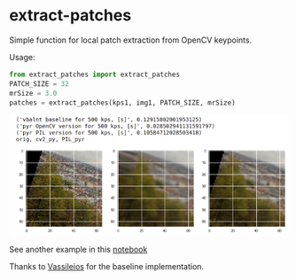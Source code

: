 # extract-patches

Simple function for local patch extraction from OpenCV keypoints.

Usage:
    
```python
from extract_patches import extract_patches
PATCH_SIZE = 32
mrSize = 3.0
patches = extract_patches(kps1, img1, PATCH_SIZE, mrSize)
```

![extracted patches example](img/example.png)

See another example in this [notebook](patch-extraction-demo.ipynb)

Thanks to [Vassileios](https://github.com/vbalnt) for the baseline implementation.
